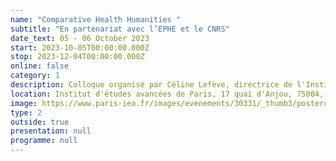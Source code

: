 ```yaml
---
name: "Comparative Health Humanities "
subtitle: "En partenariat avec l’EPHE et le CNRS"
date_text: 05 - 06 October 2023
start: 2023-10-05T00:00:00.000Z
stop: 2023-12-04T00:00:00.000Z
online: false
category: 1
description: Colloque organisé par Céline Lefève, directrice de l'Institut "La personne en médecine", avec le soutien de l'Université Paris Cité, de l'Institut "La Personne en Médecine", du CNRS, de la Northeastern University, de l'Université Harvard, et de l'IEA
location: Institut d'études avancées de Paris, 17 quai d'Anjou, 75004, Paris
image: https://www.paris-iea.fr/images/evenements/30331/_thumb3/postercomparative-health-humanities-symposium-in-paris1.png
type: 2
outside: true
presentation: null
programme: null
---
```

